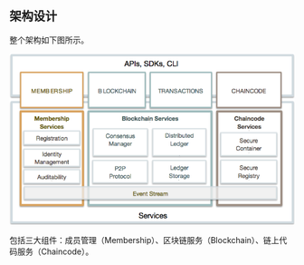## 架构设计

整个架构如下图所示。

![](_image/refarch.png)

包括三大组件：成员管理（Membership）、区块链服务（Blockchain）、链上代码服务（Chaincode）。

